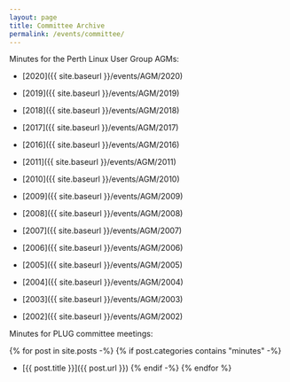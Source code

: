 ```yaml
---
layout: page
title: Committee Archive
permalink: /events/committee/
---
```


Minutes for the Perth Linux User Group AGMs:

* [2020]({{ site.baseurl }}/events/AGM/2020)
* [2019]({{ site.baseurl }}/events/AGM/2019)
* [2018]({{ site.baseurl }}/events/AGM/2018)
* [2017]({{ site.baseurl }}/events/AGM/2017)
* [2016]({{ site.baseurl }}/events/AGM/2016)

* [2011]({{ site.baseurl }}/events/AGM/2011)
* [2010]({{ site.baseurl }}/events/AGM/2010)
* [2009]({{ site.baseurl }}/events/AGM/2009)
* [2008]({{ site.baseurl }}/events/AGM/2008)
* [2007]({{ site.baseurl }}/events/AGM/2007)
* [2006]({{ site.baseurl }}/events/AGM/2006)
* [2005]({{ site.baseurl }}/events/AGM/2005)
* [2004]({{ site.baseurl }}/events/AGM/2004)
* [2003]({{ site.baseurl }}/events/AGM/2003)
* [2002]({{ site.baseurl }}/events/AGM/2002)

Minutes for PLUG committee meetings:

{% for post in site.posts -%}
{% if post.categories contains "minutes" -%}
* [{{ post.title }}]({{ post.url }})
{% endif -%}
{% endfor %}

